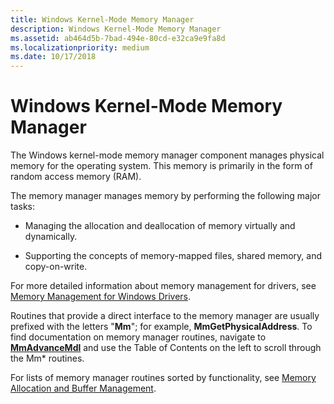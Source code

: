 ```yaml
---
title: Windows Kernel-Mode Memory Manager
description: Windows Kernel-Mode Memory Manager
ms.assetid: ab464d5b-7bad-494e-80cd-e32ca9e9fa8d
ms.localizationpriority: medium
ms.date: 10/17/2018
---
```


# Windows Kernel-Mode Memory Manager


The Windows kernel-mode memory manager component manages physical memory for the operating system. This memory is primarily in the form of random access memory (RAM).

The memory manager manages memory by performing the following major tasks:

-   Managing the allocation and deallocation of memory virtually and dynamically.

-   Supporting the concepts of memory-mapped files, shared memory, and copy-on-write.

For more detailed information about memory management for drivers, see [Memory Management for Windows Drivers](managing-memory-for-drivers.md).

Routines that provide a direct interface to the memory manager are usually prefixed with the letters "**Mm**"; for example, **MmGetPhysicalAddress**. To find documentation on memory manager routines, navigate to [**MmAdvanceMdl**](https://docs.microsoft.com/windows-hardware/drivers/ddi/wdm/nf-wdm-mmadvancemdl) and use the Table of Contents on the left to scroll through the Mm* routines.

For lists of memory manager routines sorted by functionality, see [Memory Allocation and Buffer Management](https://docs.microsoft.com/windows-hardware/drivers/ddi/_kernel/#memory-allocation-and-buffer-management).

 

 




